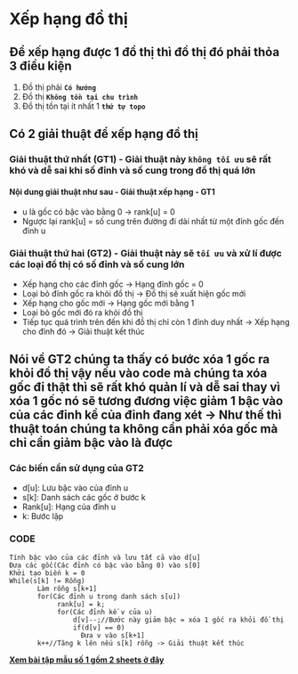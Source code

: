 # Xếp hạng đồ thị
## Để xếp hạng được 1 đồ thị thì đồ thị đó phải thỏa 3 điều kiện
1. Đồ thị phải **`Có hướng`**
1. Đồ thị **`Không tồn tại chu trình`**
1. Đồ thị tồn tại ít nhất 1 **`thứ tự topo`**
</hr>

## Có 2 giải thuật để xếp hạng đồ thị 
### Giải thuật thứ nhất (GT1) - Giải thuật này **`không tối ưu`** sẽ rất khó và dễ sai khi số đỉnh và số cung trong đồ thị quá lớn
#### Nội dung giải thuật như sau - Giải thuật xếp hạng - GT1
* u là gốc có bậc vào bằng 0 -> rank[u] = 0
* Ngược lại rank[u] = số cung trên đường đi dài nhất từ một đỉnh gốc đến đỉnh u
### Giải thuật thứ hai (GT2) - Giải thuật này sẽ **`tối ưu`** và xử lí được các loại đồ thị có số đỉnh và số cung lớn
* Xếp hạng cho các đỉnh gốc -> Hạng đỉnh gốc = 0
* Loại bỏ đỉnh gốc ra khỏi đồ thị -> Đồ thị sẽ xuất hiện gốc mới
* Xếp hạng cho gốc mới -> Hạng gốc mới bằng 1
* Loại bỏ gốc mới đó ra khỏi đồ thị
* Tiếp tục quá trình trên đến khi đồ thị chỉ còn 1 đỉnh duy nhất -> Xếp hạng cho đỉnh đó -> Giải thuật kết thúc
## Nói về GT2 chúng ta thấy có bước xóa 1 gốc ra khỏi đồ thị vậy nếu vào code mà chúng ta xóa gốc đi thật thì sẽ rất khó quản lí và dễ sai thay vì xóa 1 gốc nó sẽ tương đương việc giảm 1 bậc vào của các đỉnh kề của đỉnh đang xét -> Như thế thì thuật toán chúng ta không cần phải xóa gốc mà chỉ cần giảm bậc vào là được
### Các biến cần sử dụng của GT2
* d[u]: Lưu bậc vào của đỉnh u
* s[k]: Danh sách các gốc ở bước k
* Rank[u]: Hạng của đỉnh u
* k: Bước lặp
### CODE
```
Tính bậc vào của các đỉnh và lưu tất cả vào d[u]
Đưa các gốc(Các đỉnh có bậc vào bằng 0) vào s[0]
Khởi tạo biến k = 0 
While(s[k] != Rỗng)
       Làm rỗng s[k+1]
       for(Các đỉnh u trong danh sách s[u])
            rank[u] = k;
            for(Các đỉnh kề v của u)
                d[v]--;//Bước này giảm bậc = xóa 1 gốc ra khỏi đồ thị
                if(d[v] == 0)
                  Đưa v vào s[k+1]
       k++//Tăng k lên nếu s[k] rỗng -> Giải thuật kết thúc
```
**[Xem bài tập mẫu số 1 gồm 2 sheets ở đây](https://docs.google.com/spreadsheets/d/1pbiCp2ymAAHOYI1oPuYjZadiuNJW4SNVillljT0EdNU/edit?usp=sharing)**
